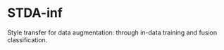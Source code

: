 # STDA-inf
Style transfer for data augmentation: through in-data training and fusion classification.
